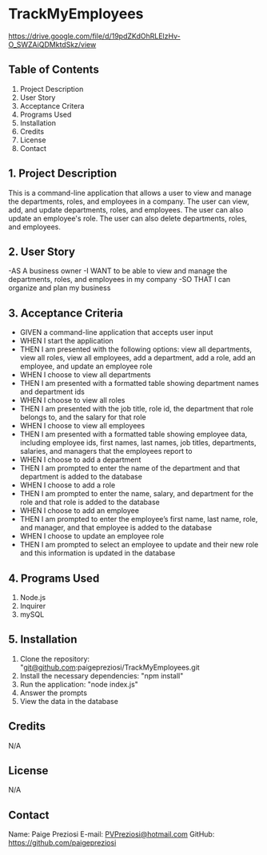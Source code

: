 # TrackMyEmployees

https://drive.google.com/file/d/19pdZKdOhRLElzHv-O_SWZAiQDMktdSkz/view

## Table of Contents
1. Project Description
2. User Story
3. Acceptance Critera
4. Programs Used
5. Installation
6. Credits
7. License
8. Contact

## 1. Project Description
This is a command-line application that allows a user to view and manage the departments, roles, and employees in a company. The user can view, add, and update departments, roles, and employees. The user can also update an employee's role. The user can also delete departments, roles, and employees. 

## 2. User Story
-AS A business owner
-I WANT to be able to view and manage the departments, roles, and employees in my company
-SO THAT I can organize and plan my business

## 3. Acceptance Criteria
- GIVEN a command-line application that accepts user input
- WHEN I start the application
- THEN I am presented with the following options: view all departments, view all roles, view all employees, add a department, add a role, add an employee, and update an employee role
- WHEN I choose to view all departments
- THEN I am presented with a formatted table showing department names and department ids
- WHEN I choose to view all roles
- THEN I am presented with the job title, role id, the department that role belongs to, and the salary for that role
- WHEN I choose to view all employees
- THEN I am presented with a formatted table showing employee data, including employee ids, first names, last names, job titles, departments, salaries, and managers that the employees report to
- WHEN I choose to add a department
- THEN I am prompted to enter the name of the department and that department is added to the database
- WHEN I choose to add a role
- THEN I am prompted to enter the name, salary, and department for the role and that role is added to the database
- WHEN I choose to add an employee
- THEN I am prompted to enter the employee’s first name, last name, role, and manager, and that employee is added to the database
- WHEN I choose to update an employee role
- THEN I am prompted to select an employee to update and their new role and this information is updated in the database



## 4. Programs Used
1. Node.js
2. Inquirer
3. mySQL

## 5. Installation
1. Clone the repository: "git@github.com:paigepreziosi/TrackMyEmployees.git
2. Install the necessary dependencies: "npm install"
3. Run the application: "node index.js"
4. Answer the prompts
5. View the data in the database

## Credits

N/A

## License

N/A

## Contact

Name: Paige Preziosi
E-mail: PVPreziosi@hotmail.com
GitHub: https://github.com/paigepreziosi
